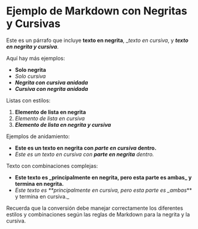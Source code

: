 # Ejemplo de Markdown con Negritas y Cursivas

Este es un párrafo que incluye **texto en negrita**, \__texto en cursiva_, y **_texto en negrita y cursiva_**.

Aquí hay más ejemplos:

- **Solo negrita**
- _Solo cursiva_
- **_Negrita con cursiva anidada_**
- _**Cursiva con negrita anidada**_

Listas con estilos:

1. **Elemento de lista en negrita**
2. _Elemento de lista en cursiva_
3. **_Elemento de lista en negrita y cursiva_**

Ejemplos de anidamiento:

- **Este es un texto en negrita con _parte en cursiva_ dentro.**
- _Este es un texto en cursiva con **parte en negrita** dentro._

Texto con combinaciones complejas:

- **Este texto es \_principalmente en negrita, pero esta parte es **ambas**\_ y termina en negrita.**
- _Este texto es \*\*principalmente en cursiva, pero esta parte es \_ambas_\*\* y termina en cursiva.\_

Recuerda que la conversión debe manejar correctamente los diferentes estilos y combinaciones según las reglas de Markdown para la negrita y la cursiva.
